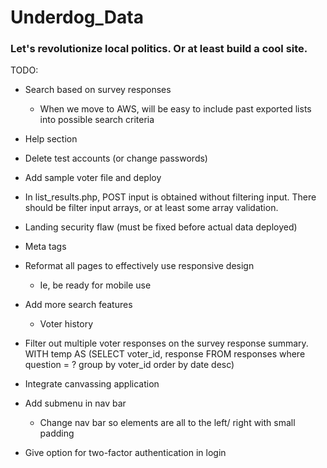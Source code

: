 # Underdog_Data

### Let's revolutionize local politics. Or at least build a cool site.

TODO:

- Search based on survey responses
    - When we move to AWS, will be easy to include past exported lists into possible search criteria

- Help section 

- Delete test accounts (or change passwords)

- Add sample voter file and deploy 

- In list_results.php, POST input is obtained without filtering input. There should be filter input arrays, or at least some array validation.

- Landing security flaw (must be fixed before actual data deployed)

- Meta tags

- Reformat all pages to effectively use responsive design 
    - Ie, be ready for mobile use

- Add more search features 
    - Voter history
    
- Filter out multiple voter responses on the survey response summary.
WITH temp AS 
(SELECT voter_id, response FROM responses
where question = ?
group by voter_id
order by date desc)

- Integrate canvassing application

- Add submenu in nav bar
    - Change nav bar so elements are all to the left/ right with small padding

- Give option for two-factor authentication in login
